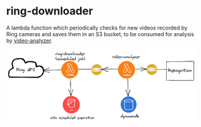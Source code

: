 # ring-downloader
A lambda function which periodically checks for new videos recorded by Ring cameras and saves them in an S3 bucket, to be consumed for analysis by [video-analyzer](https://github.com/sharathgopinath/video-analyzer).

<img src=".img/architecture.png" width="700">
